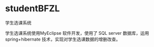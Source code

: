 # studentBFZL
学生选课系统

学⽣选课系统使⽤MyEclipse 软件开发，使用了 SQL server 数据库，运⽤ spring+hibernate 技术，实现对学生选课数据的增删改查。

